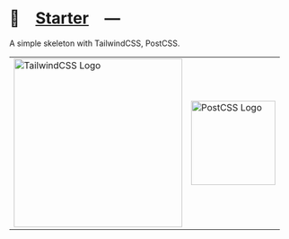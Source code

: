 # 📄 [Starter] —

A simple skeleton with TailwindCSS, PostCSS.

<table>
	<tr>
		<td>
			<picture>
				<source media="(prefers-color-scheme: dark)" srcset="https://PlayForm.LTD/Dark/Image/GitHub/tailwindcss.svg">
				<source media="(prefers-color-scheme: light)" srcset="https://PlayForm.LTD/Image/GitHub/tailwindcss.svg">
				<img alt="TailwindCSS Logo" src="https://PlayForm.LTD/Dark/Image/GitHub/tailwindcss.svg" width="300" />
			</picture>
		</td>
    	<td>
    		<picture>
    			<source media="(prefers-color-scheme: dark)" srcset="https://PlayForm.LTD/Image/GitHub/postcss.svg">
    			<img alt="PostCSS Logo" src="https://PlayForm.LTD/Image/GitHub/postcss.svg" width="150" />
    		</picture>
    	</td>
    </tr>
</table>

[Starter]: HTTPS://NPMJS.Org/@playform/starter
